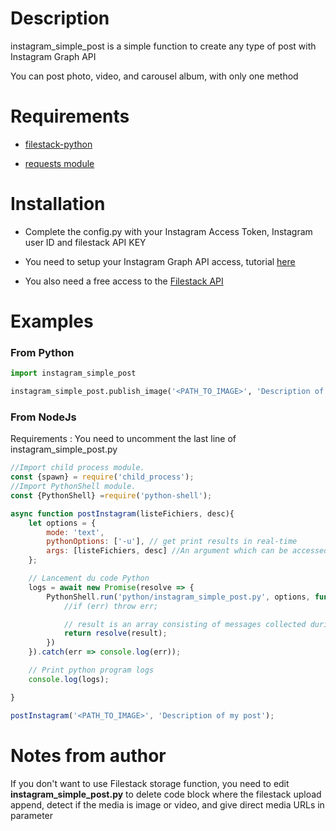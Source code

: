 Description
===========
instagram_simple_post is a simple function to create any type of post with Instagram Graph API

You can post photo, video, and carousel album, with only one method


Requirements
============

* [filestack-python](https://github.com/filestack/filestack-python)

* [requests module](https://pypi.org/project/requests/)


Installation
============

* Complete the config.py with your Instagram Access Token, Instagram user ID and filestack API KEY
    
* You need to setup your Instagram Graph API access, tutorial [here](https://medium.com/gitconnected/automating-instagram-posts-with-python-and-instagram-graph-api-374f084b9f2b)
    
* You also need a free access to the [Filestack API](https://www.filestack.com/)

Examples
========
### From Python
```python
import instagram_simple_post

instagram_simple_post.publish_image('<PATH_TO_IMAGE>', 'Description of my post')
```

### From NodeJs

Requirements : You need to uncomment the last line of instagram_simple_post.py

```js
//Import child process module.
const {spawn} = require('child_process');
//Import PythonShell module.
const {PythonShell} =require('python-shell');

async function postInstagram(listeFichiers, desc){
    let options = {
        mode: 'text',
        pythonOptions: ['-u'], // get print results in real-time
        args: [listeFichiers, desc] //An argument which can be accessed in the script using sys.argv[1]
    };

    // Lancement du code Python
    logs = await new Promise(resolve => {
        PythonShell.run('python/instagram_simple_post.py', options, function (err, result){
            //if (err) throw err;

            // result is an array consisting of messages collected during execution of script.
            return resolve(result);
        })
    }).catch(err => console.log(err));

    // Print python program logs
    console.log(logs);

}

postInstagram('<PATH_TO_IMAGE>', 'Description of my post');
```
# Notes from author

If you don't want to use Filestack storage function, you need to edit **instagram_simple_post.py** to delete code block where the filestack upload append, detect if the media is image or video, and give direct media URLs in parameter

